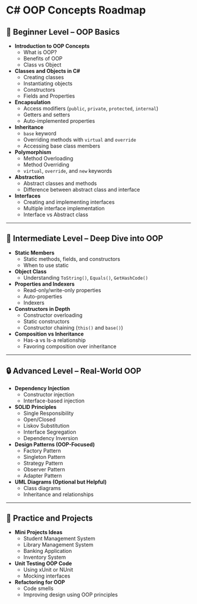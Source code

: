 # C# OOP Concepts Roadmap

## 🔰 Beginner Level – OOP Basics

- **Introduction to OOP Concepts**
  - What is OOP?
  - Benefits of OOP
  - Class vs Object
- **Classes and Objects in C#**
  - Creating classes
  - Instantiating objects
  - Constructors
  - Fields and Properties
- **Encapsulation**
  - Access modifiers (`public`, `private`, `protected`, `internal`)
  - Getters and setters
  - Auto-implemented properties
- **Inheritance**
  - `base` keyword
  - Overriding methods with `virtual` and `override`
  - Accessing base class members
- **Polymorphism**
  - Method Overloading
  - Method Overriding
  - `virtual`, `override`, and `new` keywords
- **Abstraction**
  - Abstract classes and methods
  - Difference between abstract class and interface
- **Interfaces**
  - Creating and implementing interfaces
  - Multiple interface implementation
  - Interface vs Abstract class

---

## 🔁 Intermediate Level – Deep Dive into OOP

- **Static Members**
  - Static methods, fields, and constructors
  - When to use static
- **Object Class**
  - Understanding `ToString()`, `Equals()`, `GetHashCode()`
- **Properties and Indexers**
  - Read-only/write-only properties
  - Auto-properties
  - Indexers
- **Constructors in Depth**
  - Constructor overloading
  - Static constructors
  - Constructor chaining (`this()` and `base()`)
- **Composition vs Inheritance**
  - Has-a vs Is-a relationship
  - Favoring composition over inheritance

---

## 🔒 Advanced Level – Real-World OOP

- **Dependency Injection**
  - Constructor injection
  - Interface-based injection
- **SOLID Principles**
  - Single Responsibility
  - Open/Closed
  - Liskov Substitution
  - Interface Segregation
  - Dependency Inversion
- **Design Patterns (OOP-Focused)**
  - Factory Pattern
  - Singleton Pattern
  - Strategy Pattern
  - Observer Pattern
  - Adapter Pattern
- **UML Diagrams (Optional but Helpful)**
  - Class diagrams
  - Inheritance and relationships

---

## 🧪 Practice and Projects

- **Mini Projects Ideas**
  - Student Management System
  - Library Management System
  - Banking Application
  - Inventory System
- **Unit Testing OOP Code**
  - Using xUnit or NUnit
  - Mocking interfaces
- **Refactoring for OOP**
  - Code smells
  - Improving design using OOP principles